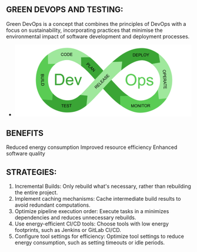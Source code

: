 ## GREEN DEVOPS AND TESTING:
Green DevOps is a concept that combines the principles of DevOps with a focus on sustainability, incorporating practices that minimise the environmental impact of software development and deployment processes.
- ![picture](./images/pic1.png)


## BENEFITS
Reduced energy consumption
Improved resource efficiency
Enhanced software quality

## STRATEGIES:
1. Incremental Builds: Only rebuild what's necessary, rather than rebuilding the entire project.
2. Implement caching mechanisms: Cache intermediate build results to avoid redundant computations.
3. Optimize pipeline execution order: Execute tasks in a minimizes dependencies and reduces unnecessary rebuilds.
4. Use energy-efficient CI/CD tools: Choose tools with low energy footprints, such as Jenkins or GitLab CI/CD.
5. Configure tool settings for efficiency: Optimize tool settings to reduce energy consumption, such as setting timeouts or idle periods.